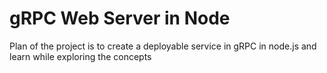 # gRPC Web Server in Node

Plan of the project is to create a deployable service in gRPC in node.js and learn while exploring the concepts
